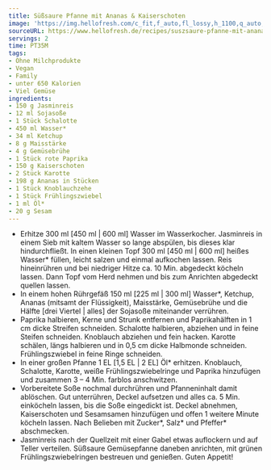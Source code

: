 ```yaml
---
title: Süßsaure Pfanne mit Ananas & Kaiserschoten
image: 'https://img.hellofresh.com/c_fit,f_auto,fl_lossy,h_1100,q_auto,w_2600/hellofresh_s3/image/suszsaure-pfanne-mit-ananas-kaiserschoten-411bebf4.jpg'
sourceURL: https://www.hellofresh.de/recipes/suszsaure-pfanne-mit-ananas-kaiserschoten-63282e4b688e87d335076de1
servings: 2
time: PT35M
tags:
- Ohne Milchprodukte
- Vegan
- Family
- unter 650 Kalorien
- Viel Gemüse
ingredients:
- 150 g Jasminreis
- 12 ml Sojasoße
- 1 Stück Schalotte
- 450 ml Wasser*
- 34 ml Ketchup
- 8 g Maisstärke
- 4 g Gemüsebrühe
- 1 Stück rote Paprika
- 150 g Kaiserschoten
- 2 Stück Karotte
- 198 g Ananas in Stücken
- 1 Stück Knoblauchzehe
- 1 Stück Frühlingszwiebel
- 1 ml Öl*
- 20 g Sesam
---
```


- Erhitze 300 ml [450 ml | 600 ml] Wasser im Wasserkocher. Jasminreis in einem Sieb mit kaltem Wasser so lange abspülen, bis dieses klar hindurchfließt.  In einen kleinen Topf 300 ml [450 ml | 600 ml] heißes Wasser\* füllen, leicht salzen und einmal aufkochen lassen. Reis hineinrühren und bei niedriger Hitze ca. 10 Min. abgedeckt köcheln lassen. Dann Topf vom Herd nehmen und bis zum Anrichten abgedeckt quellen lassen.
- In einem hohen Rührgefäß 150 ml [225 ml | 300 ml] Wasser\*, Ketchup, Ananas (mitsamt der Flüssigkeit), Maisstärke, Gemüsebrühe und die Hälfte [drei Viertel | alles] der Sojasoße miteinander verrühren.
- Paprika halbieren, Kerne und Strunk entfernen und Paprikahälften in 1 cm dicke Streifen schneiden.  Schalotte halbieren, abziehen und in feine Steifen schneiden.  Knoblauch abziehen und fein hacken.  Karotte schälen, längs halbieren und in 0,5 cm dicke Halbmonde schneiden.  Frühlingszwiebel in feine Ringe schneiden.
- In einer großen Pfanne 1 EL [1,5 EL | 2 EL] Öl\* erhitzen. Knoblauch, Schalotte, Karotte, weiße Frühlingszwiebelringe und Paprika hinzufügen und zusammen 3 – 4 Min. farblos anschwitzen.
- Vorbereitete Soße nochmal durchrühren und Pfanneninhalt damit ablöschen. Gut unterrühren, Deckel aufsetzen und alles ca. 5 Min. einköcheln lassen, bis die Soße eingedickt ist.  Deckel abnehmen, Kaiserschoten und Sesamsamen hinzufügen und offen 1 weitere Minute köcheln lassen.  Nach Belieben mit Zucker\*, Salz\* und Pfeffer\* abschmecken.
- Jasminreis nach der Quellzeit mit einer Gabel etwas auflockern und auf Teller verteilen. Süßsaure Gemüsepfanne daneben anrichten, mit grünen Frühlingszwiebelringen bestreuen und genießen.  Guten Appetit!

